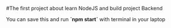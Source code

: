 #The first project about learn NodeJS and build project Backend
<p>You can save this and run <strong>`npm start`</strong> with terminal in your laptop</p>
